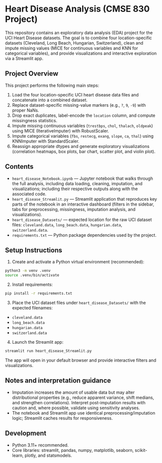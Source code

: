 # Heart Disease Analysis (CMSE 830 Project)

This repository contains an exploratory data analysis (EDA) project for the UCI Heart Disease datasets. The goal is to combine four location-specific datasets (Cleveland, Long Beach, Hungarian, Switzerland), clean and impute missing values (MICE for continuous variables and KNN for categorical variables), and provide visualizations and interactive exploration via a Streamlit app.

## Project Overview

This project performs the following main steps:

1. Load the four location-specific UCI heart disease data files and concatenate into a combined dataset.
2. Replace dataset-specific missing-value markers (e.g., `?`, `9`, `-9`) with proper NaNs.
3. Drop exact duplicates, label-encode the `location` column, and compute missingness statistics.
4. Impute missing continuous variables (`trestbps`, `chol`, `thalach`, `oldpeak`) using MICE (IterativeImputer) with RobustScaler.
5. Impute categorical variables (`fbs`, `restecg`, `exang`, `slope`, `ca`, `thal`) using KNNImputer with StandardScaler.
6. Reassign appropriate dtypes and generate exploratory visualizations (correlation heatmaps, box plots, bar chart, scatter plot, and violin plot).

## Contents

- `heart_disease_Notebook.ipynb` — Jupyter notebook that walks through the full analysis, including data loading, cleaning, imputation, and visualizations; including their respective outputs along with the associated code.
- `heart_disease_Streamlit.py` — Streamlit application that reproduces key parts of the notebook in an interactive dashboard (filters in the sidebar, tabs for preprocessing, missingness, imputation analysis, and visualizations).
- `heart_disease_Datasets/` — expected location for the raw UCI dataset files: `cleveland.data`, `long_beach.data`, `hungarian.data`, `switzerland.data`.
- `requirements.txt` — Python package dependencies used by the project.

## Setup Instructions

1. Create and activate a Python virtual environment (recommended):

```bash
python3 -m venv .venv
source .venv/bin/activate
```

2. Install requirements:

```bash
pip install -r requirements.txt
```

3. Place the UCI dataset files under `heart_disease_Datasets/` with the expected filenames:

- `cleveland.data`
- `long_beach.data`
- `hungarian.data`
- `switzerland.data`

4. Launch the Streamlit app:

```bash
streamlit run heart_disease_Streamlit.py
```

The app will open in your default browser and provide interactive filters and visualizations.

## Notes and interpretation guidance

- Imputation increases the amount of usable data but may alter distributional properties (e.g., reduce apparent variance, shift medians, and strengthen correlations). Interpret post-imputation results with caution and, where possible, validate using sensitivity analyses.
- The notebook and Streamlit app use identical preprocessing/imputation logic; Streamlit caches results for responsiveness.

## Development

- Python 3.11+ recommended.
- Core libraries: streamlit, pandas, numpy, matplotlib, seaborn, scikit-learn, plotly, and statsmodels.
